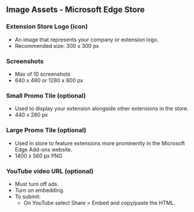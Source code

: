 ## Image Assets - Microsoft Edge Store

### Extension Store Logo (icon)

- An image that represents your company or extension logo.
- Recommended size: 300 x 300 px

### Screenshots

- Max of 10 screenshots
- 640 x 480 or 1280 x 800 px

### Small Promo Tile (optional)

- Used to display your extension alongside other extensions in the store.
- 440 x 280 px

### Large Promo Tile (optional)

- Used in store to feature extensions more prominently in the Microsoft Edge Add-ons website.
- 1400 x 560 px PNG

### YouTube video URL (optional)

- Must turn off ads.
- Turn on embedding.
- To submit:
  - On YouTube select Share > Embed and copy/paste the HTML.
